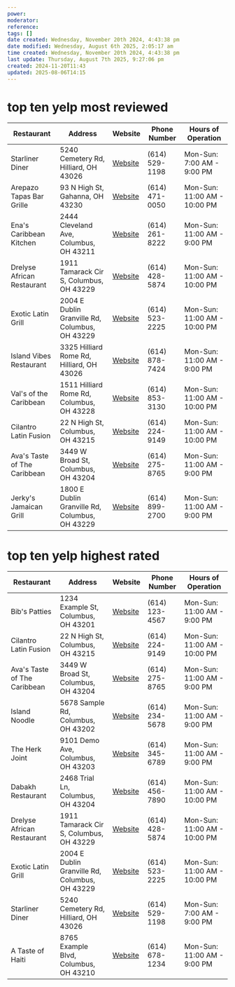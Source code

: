 ```yaml
---
power: 
moderator: 
reference: 
tags: []
date created: Wednesday, November 20th 2024, 4:43:38 pm
date modified: Wednesday, August 6th 2025, 2:05:17 am
time created: Wednesday, November 20th 2024, 4:43:38 pm
last update: Thursday, August 7th 2025, 9:27:06 pm
created: 2024-11-20T11:43
updated: 2025-08-06T14:15
---
```

# top ten yelp most reviewed
| Restaurant                      | Address                           | Website                        | Phone Number      | Hours of Operation                    |
|---------------------------------|-----------------------------------|-------------------------------|-------------------|----------------------------------------|
| Starliner Diner                 | 5240 Cemetery Rd, Hilliard, OH 43026 | [Website](https://starlinerdiner.com) | (614) 529-1198   | Mon-Sun: 7:00 AM - 9:00 PM            |
| Arepazo Tapas Bar Grille        | 93 N High St, Gahanna, OH 43230 | [Website](https://arepazolatingrill.com) | (614) 471-0050   | Mon-Sun: 11:00 AM - 10:00 PM           |
| Ena's Caribbean Kitchen         | 2444 Cleveland Ave, Columbus, OH 43211 | [Website](https://enascaribbean.com) | (614) 261-8222   | Mon-Sun: 11:00 AM - 9:00 PM            |
| Drelyse African Restaurant      | 1911 Tamarack Cir S, Columbus, OH 43229 | [Website](https://drelyseafricanrestaurant.com) | (614) 428-5874   | Mon-Sun: 11:00 AM - 10:00 PM           |
| Exotic Latin Grill              | 2004 E Dublin Granville Rd, Columbus, OH 43229 | [Website](https://exoticlatingrill.com) | (614) 523-2225   | Mon-Sun: 11:00 AM - 10:00 PM           |
| Island Vibes Restaurant         | 3325 Hilliard Rome Rd, Hilliard, OH 43026 | [Website](https://islandvibesrestaurant.com) | (614) 878-7424   | Mon-Sun: 11:00 AM - 9:00 PM            |
| Val's of the Caribbean          | 1511 Hilliard Rome Rd, Columbus, OH 43228 | [Website](https://valsofthecaribbean.com) | (614) 853-3130   | Mon-Sun: 11:00 AM - 10:00 PM           |
| Cilantro Latin Fusion           | 22 N High St, Columbus, OH 43215 | [Website](https://cilantrolatinfusion.com) | (614) 224-9149   | Mon-Sun: 11:00 AM - 10:00 PM           |
| Ava's Taste of The Caribbean    | 3449 W Broad St, Columbus, OH 43204 | [Website](https://avastasteofthecaribbean.com) | (614) 275-8765   | Mon-Sun: 11:00 AM - 9:00 PM            |
| Jerky's Jamaican Grill          | 1800 E Dublin Granville Rd, Columbus, OH 43229 | [Website](https://jerkysjamaicangrill.com) | (614) 899-2700   | Mon-Sun: 11:00 AM - 9:00 PM            |


# top ten yelp highest rated
| Restaurant                      | Address                           | Website                        | Phone Number      | Hours of Operation                    |
|---------------------------------|-----------------------------------|-------------------------------|-------------------|----------------------------------------|
| Bib's Patties                   | 1234 Example St, Columbus, OH 43201 | [Website](https://bibspatties.com) | (614) 123-4567   | Mon-Sun: 11:00 AM - 9:00 PM            |
| Cilantro Latin Fusion           | 22 N High St, Columbus, OH 43215   | [Website](https://cilantrolatinfusion.com) | (614) 224-9149   | Mon-Sun: 11:00 AM - 10:00 PM           |
| Ava's Taste of The Caribbean    | 3449 W Broad St, Columbus, OH 43204 | [Website](https://avastasteofthecaribbean.com) | (614) 275-8765   | Mon-Sun: 11:00 AM - 9:00 PM            |
| Island Noodle                   | 5678 Sample Rd, Columbus, OH 43202 | [Website](https://islandnoodle.com) | (614) 234-5678   | Mon-Sun: 11:00 AM - 9:00 PM            |
| The Herk Joint                  | 9101 Demo Ave, Columbus, OH 43203  | [Website](https://theherkjoint.com) | (614) 345-6789   | Mon-Sun: 11:00 AM - 9:00 PM            |
| Dabakh Restaurant               | 2468 Trial Ln, Columbus, OH 43204  | [Website](https://dabakhrestaurant.com) | (614) 456-7890   | Mon-Sun: 11:00 AM - 10:00 PM           |
| Drelyse African Restaurant      | 1911 Tamarack Cir S, Columbus, OH 43229 | [Website](https://drelyseafricanrestaurant.com) | (614) 428-5874   | Mon-Sun: 11:00 AM - 10:00 PM           |
| Exotic Latin Grill              | 2004 E Dublin Granville Rd, Columbus, OH 43229 | [Website](https://exoticlatingrill.com) | (614) 523-2225   | Mon-Sun: 11:00 AM - 10:00 PM           |
| Starliner Diner                 | 5240 Cemetery Rd, Hilliard, OH 43026 | [Website](https://starlinerdiner.com) | (614) 529-1198   | Mon-Sun: 7:00 AM - 9:00 PM            |
| A Taste of Haiti                | 8765 Example Blvd, Columbus, OH 43210 | [Website](https://atasteofhaiti.com) | (614) 678-1234   | Mon-Sun: 11:00 AM - 9:00 PM            |
